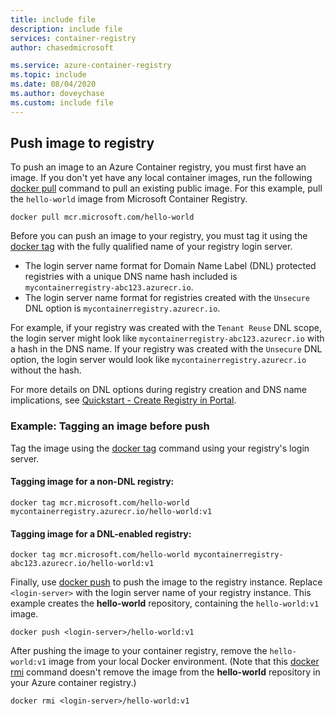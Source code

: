 ```yaml
---
title: include file
description: include file
services: container-registry
author: chasedmicrosoft

ms.service: azure-container-registry
ms.topic: include
ms.date: 08/04/2020
ms.author: doveychase
ms.custom: include file
---
```

## Push image to registry

To push an image to an Azure Container registry, you must first have an image. If you don't yet have any local container images, run the following [docker pull][docker-pull] command to pull an existing public image. For this example, pull the `hello-world` image from Microsoft Container Registry.

```
docker pull mcr.microsoft.com/hello-world
```

Before you can push an image to your registry, you must tag it using the [docker tag][docker-tag] with the fully qualified name of your registry login server.

* The login server name format for Domain Name Label (DNL) protected registries with a unique DNS name hash included is `mycontainerregistry-abc123.azurecr.io`.
* The login server name format for registries created with the `Unsecure` DNL option is `mycontainerregistry.azurecr.io`.

For example, if your registry was created with the `Tenant Reuse` DNL scope, the login server might look like `mycontainerregistry-abc123.azurecr.io` with a hash in the DNS name. If your registry was created with the `Unsecure` DNL option, the login server would look like `mycontainerregistry.azurecr.io` without the hash.

For more details on DNL options during registry creation and DNS name implications, see [Quickstart - Create Registry in Portal](../container-registry-get-started-portal.md#configure-domain-name-label-dnl-option).

### Example: Tagging an image before push

Tag the image using the [docker tag][docker-tag] command using your registry's login server.

#### Tagging image for a non-DNL registry:

```
docker tag mcr.microsoft.com/hello-world mycontainerregistry.azurecr.io/hello-world:v1
```

#### Tagging image for a DNL-enabled registry:

```
docker tag mcr.microsoft.com/hello-world mycontainerregistry-abc123.azurecr.io/hello-world:v1
```

Finally, use [docker push][docker-push] to push the image to the registry instance. Replace `<login-server>` with the login server name of your registry instance. This example creates the **hello-world** repository, containing the `hello-world:v1` image.

```
docker push <login-server>/hello-world:v1
```

After pushing the image to your container registry, remove the `hello-world:v1` image from your local Docker environment. (Note that this [docker rmi][docker-rmi] command doesn't remove the image from the **hello-world** repository in your Azure container registry.)

```
docker rmi <login-server>/hello-world:v1
```

<!-- LINKS - External -->
[docker-push]: https://docs.docker.com/engine/reference/commandline/push/
[docker-pull]: https://docs.docker.com/engine/reference/commandline/pull/
[docker-rmi]: https://docs.docker.com/engine/reference/commandline/rmi/
[docker-run]: https://docs.docker.com/engine/reference/commandline/run/
[docker-tag]: https://docs.docker.com/engine/reference/commandline/tag/

<!-- LINKS - Internal -->

